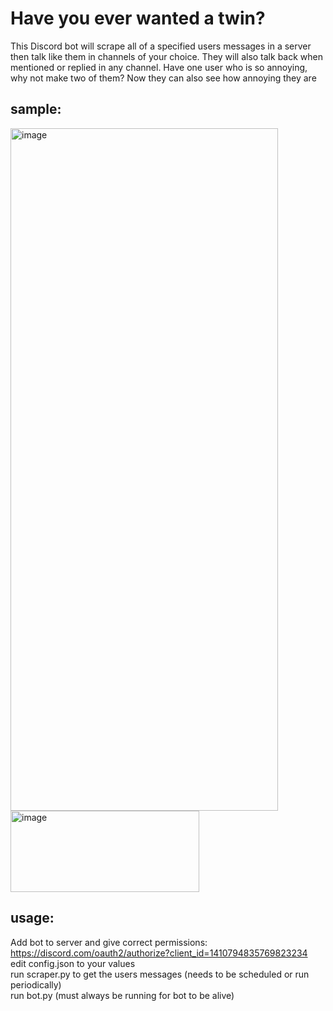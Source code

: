 # Have you ever wanted a twin?

This Discord bot will scrape all of a specified users messages in a server then talk like them in channels of your choice. They will also talk back when mentioned or replied in any channel. Have one user who is so annoying, why not make two of them? Now they can also see how annoying they are

## sample:
<img width="428" height="1092" alt="image" src="https://github.com/user-attachments/assets/0c21a4ed-50e2-4c2b-9fed-104cd0a750ed" /> <br>
<img width="302" height="130" alt="image" src="https://github.com/user-attachments/assets/74c2d679-1391-4f96-8c8b-bdb33f2bfe66" />

## usage:
Add bot to server and give correct permissions: https://discord.com/oauth2/authorize?client_id=1410794835769823234 <br>
edit config.json to your values <br>
run scraper.py to get the users messages (needs to be scheduled or run periodically) <br>
run bot.py (must always be running for bot to be alive) <br>



